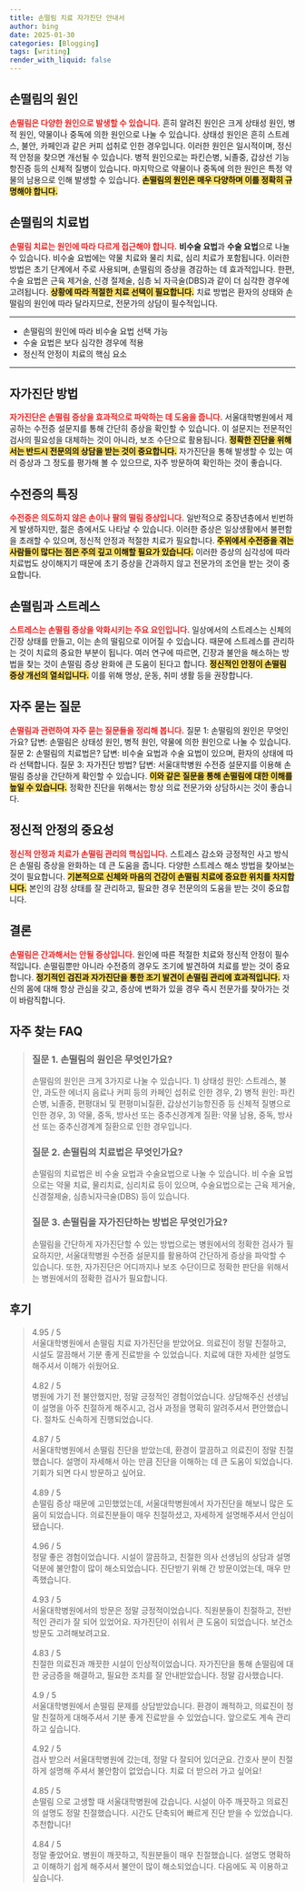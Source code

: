 ```yaml
---
title: 손떨림 치료 자가진단 안내서
author: bing
date: 2025-01-30
categories: [Blogging]
tags: [writing]
render_with_liquid: false
---
```



<h2 id='손떨림의 원인'>손떨림의 원인</h2>

<p><b><span style="color: #ee2323;">손떨림은 다양한 원인으로 발생할 수 있습니다.</span></b> 흔히 알려진 원인은 크게 상태성 원인, 병적 원인, 약물이나 중독에 의한 원인으로 나눌 수 있습니다. 상태성 원인은 흔히 스트레스, 불안, 카페인과 같은 커피 섭취로 인한 경우입니다. 이러한 원인은 일시적이며, 정신적 안정을 찾으면 개선될 수 있습니다. 병적 원인으로는 파킨슨병, 뇌졸중, 갑상선 기능 항진증 등의 신체적 질병이 있습니다. 마지막으로 약물이나 중독에 의한 원인은 특정 약물의 남용으로 인해 발생할 수 있습니다. <b><span style="background-color: #ffe066;">손떨림의 원인은 매우 다양하며 이를 정확히 규명해야 합니다.</span></b></p>

<h2 id='손떨림의 치료법'>손떨림의 치료법</h2>

<p><b><span style="color: #ee2323;">손떨림 치료는 원인에 따라 다르게 접근해야 합니다.</span></b> <b>비수술 요법</b>과 <b>수술 요법</b>으로 나눌 수 있습니다. 비수술 요법에는 약물 치료와 물리 치료, 심리 치료가 포함됩니다. 이러한 방법은 초기 단계에서 주로 사용되며, 손떨림의 증상을 경감하는 데 효과적입니다. 한편, 수술 요법은 근육 제거술, 신경 절제술, 심층 뇌 자극술(DBS)과 같이 더 심각한 경우에 고려됩니다. <b><span style="background-color: #ffe066;">상황에 따라 적절한 치료 선택이 필요합니다.</span></b> 치료 방법은 환자의 상태와 손떨림의 원인에 따라 달라지므로, 전문가의 상담이 필수적입니다.</p>

<hr />

<ul>
    <li>손떨림의 원인에 따라 비수술 요법 선택 가능</li>
    <li>수술 요법은 보다 심각한 경우에 적용</li>
    <li>정신적 안정이 치료의 핵심 요소</li>
</ul>

<hr />

<h2 id='자가진단 방법'>자가진단 방법</h2>

<p><b><span style="color: #ee2323;">자가진단은 손떨림 증상을 효과적으로 파악하는 데 도움을 줍니다.</span></b> 서울대학병원에서 제공하는 수전증 설문지를 통해 간단히 증상을 확인할 수 있습니다. 이 설문지는 전문적인 검사의 필요성을 대체하는 것이 아니라, 보조 수단으로 활용됩니다. <b><span style="background-color: #ffe066;">정확한 진단을 위해서는 반드시 전문의의 상담을 받는 것이 중요합니다.</span></b> 자가진단을 통해 발생할 수 있는 여러 증상과 그 정도를 평가해 볼 수 있으므로, 자주 방문하여 확인하는 것이 좋습니다.</p>

<h2 id='수전증의 특징'>수전증의 특징</h2>

<p><b><span style="color: #ee2323;">수전증은 의도하지 않은 손이나 팔의 떨림 증상입니다.</span></b> 일반적으로 중장년층에서 빈번하게 발생하지만, 젊은 층에서도 나타날 수 있습니다. 이러한 증상은 일상생활에서 불편함을 초래할 수 있으며, 정신적 안정과 적절한 치료가 필요합니다. <b><span style="background-color: #ffe066;">주위에서 수전증을 겪는 사람들이 많다는 점은 주의 깊고 이해할 필요가 있습니다.</span></b> 이러한 증상의 심각성에 따라 치료법도 상이해지기 때문에 초기 증상을 간과하지 않고 전문가의 조언을 받는 것이 중요합니다.</p>

<h2 id='손떨림과 스트레스'>손떨림과 스트레스</h2>

<p><b><span style="color: #ee2323;">스트레스는 손떨림 증상을 악화시키는 주요 요인입니다.</span></b> 일상에서의 스트레스는 신체의 긴장 상태를 만들고, 이는 손의 떨림으로 이어질 수 있습니다. 때문에 스트레스를 관리하는 것이 치료의 중요한 부분이 됩니다. 여러 연구에 따르면, 긴장과 불안을 해소하는 방법을 찾는 것이 손떨림 증상 완화에 큰 도움이 된다고 합니다. <b><span style="background-color: #ffe066;">정신적인 안정이 손떨림 증상 개선의 열쇠입니다.</span></b> 이를 위해 명상, 운동, 취미 생활 등을 권장합니다.</p>

<h2 id='자주 묻는 질문'>자주 묻는 질문</h2>

<p><b><span style="color: #ee2323;">손떨림과 관련하여 자주 묻는 질문들을 정리해 봅니다.</span></b> 질문 1: 손떨림의 원인은 무엇인가요? 답변: 손떨림은 상태성 원인, 병적 원인, 약물에 의한 원인으로 나눌 수 있습니다. 질문 2: 손떨림의 치료법은? 답변: 비수술 요법과 수술 요법이 있으며, 환자의 상태에 따라 선택합니다. 질문 3: 자가진단 방법? 답변: 서울대학병원 수전증 설문지를 이용해 손떨림 증상을 간단하게 확인할 수 있습니다. <b><span style="background-color: #ffe066;">이와 같은 질문을 통해 손떨림에 대한 이해를 높일 수 있습니다.</span></b> 정확한 진단을 위해서는 항상 의료 전문가와 상담하시는 것이 좋습니다.</p>

<h2 id='정신적 안정의 중요성'>정신적 안정의 중요성</h2>

<p><b><span style="color: #ee2323;">정신적 안정과 치료가 손떨림 관리의 핵심입니다.</span></b> 스트레스 감소와 긍정적인 사고 방식은 손떨림 증상을 완화하는 데 큰 도움을 줍니다. 다양한 스트레스 해소 방법을 찾아보는 것이 필요합니다. <b><span style="background-color: #ffe066;">기본적으로 신체와 마음의 건강이 손떨림 치료에 중요한 위치를 차지합니다.</span></b> 본인의 감정 상태를 잘 관리하고, 필요한 경우 전문의의 도움을 받는 것이 중요합니다.</p>

<h2 id='결론'>결론</h2>

<p><b><span style="color: #ee2323;">손떨림은 간과해서는 안될 증상입니다.</span></b> 원인에 따른 적절한 치료와 정신적 안정이 필수적입니다. 손떨림뿐만 아니라 수전증의 경우도 조기에 발견하여 치료를 받는 것이 중요합니다. <b><span style="background-color: #ffe066;">정기적인 검진과 자가진단을 통한 조기 발견이 손떨림 관리에 효과적입니다.</span></b> 자신의 몸에 대해 항상 관심을 갖고, 증상에 변화가 있을 경우 즉시 전문가를 찾아가는 것이 바람직합니다.</p>


<h2 id='자주_찾는_FAQ'>자주 찾는 FAQ</h2>
<div itemscope="" itemtype="https://schema.org/FAQPage">
<blockquote>
<div itemscope="" itemprop="mainEntity" itemtype="https://schema.org/Question">
<h3 itemprop="name">질문 1. 손떨림의 원인은 무엇인가요?</h3>
<div itemscope="" itemprop="acceptedAnswer" itemtype="https://schema.org/Answer">
<span itemprop="text">
<p>손떨림의 원인은 크게 3가지로 나눌 수 있습니다. 1) 상태성 원인: 스트레스, 불안, 과도한 에너지 음료나 커피 등의 카페인 섭취로 인한 경우, 2) 병적 원인: 파킨슨병, 뇌졸중, 편평대뇌 및 편평미뇌질환, 갑상선기능항진증 등 신체적 질병으로 인한 경우, 3) 약물, 중독, 방사선 또는 중추신경계계 질환: 약물 남용, 중독, 방사선 또는 중추신경계계 질환으로 인한 경우입니다.</p>
</span>
</div>
</div>
<div itemscope="" itemprop="mainEntity" itemtype="https://schema.org/Question">
<h3 itemprop="name">질문 2. 손떨림의 치료법은 무엇인가요?</h3>
<div itemscope="" itemprop="acceptedAnswer" itemtype="https://schema.org/Answer">
<span itemprop="text">
<p>손떨림의 치료법은 비 수술 요법과 수술요법으로 나눌 수 있습니다. 비 수술 요법으로는 약물 치료, 물리치료, 심리치료 등이 있으며, 수술요법으로는 근육 제거술, 신경절제술, 심층뇌자극술(DBS) 등이 있습니다.</p>
</span>
</div>
</div>
<div itemscope="" itemprop="mainEntity" itemtype="https://schema.org/Question">
<h3 itemprop="name">질문 3. 손떨림을 자가진단하는 방법은 무엇인가요?</h3>
<div itemscope="" itemprop="acceptedAnswer" itemtype="https://schema.org/Answer">
<span itemprop="text">
<p>손떨림을 간단하게 자가진단할 수 있는 방법으로는 병원에서의 정확한 검사가 필요하지만, 서울대학병원 수전증 설문지를 활용하여 간단하게 증상을 파악할 수 있습니다. 또한, 자가진단은 어디까지나 보조 수단이므로 정확한 판단을 위해서는 병원에서의 정확한 검사가 필요합니다.</p>
</span>
</div>
</div>
</blockquote>
</div>
<h2 id='후기'>후기</h2>
<div itemscope itemtype="https://schema.org/Product">
  <blockquote>
  <div itemprop="review" itemscope itemtype="https://schema.org/Review">
      <div itemprop="reviewRating" itemscope itemtype="https://schema.org/Rating"> <span itemprop="ratingValue">4.95</span> / <span itemprop="bestRating">5</span> </div>
      <span itemprop="reviewBody">서울대학병원에서 손떨림 치료 자가진단을 받았어요. 의료진이 정말 친절하고, 시설도 깔끔해서 기분 좋게 진료받을 수 있었습니다. 치료에 대한 자세한 설명도 해주셔서 이해가 쉬웠어요.</span>
  </div>
  <br>
  <div itemprop="review" itemscope itemtype="https://schema.org/Review">
      <div itemprop="reviewRating" itemscope itemtype="https://schema.org/Rating"> <span itemprop="ratingValue">4.82</span> / <span itemprop="bestRating">5</span> </div>
      <span itemprop="reviewBody">병원에 가기 전 불안했지만, 정말 긍정적인 경험이었습니다. 상담해주신 선생님이 설명을 아주 친절하게 해주시고, 검사 과정을 명확히 알려주셔서 편안했습니다. 절차도 신속하게 진행되었습니다.</span>
  </div>
  <br>
  <div itemprop="review" itemscope itemtype="https://schema.org/Review">
      <div itemprop="reviewRating" itemscope itemtype="https://schema.org/Rating"> <span itemprop="ratingValue">4.87</span> / <span itemprop="bestRating">5</span> </div>
      <span itemprop="reviewBody">서울대학병원에서 손떨림 진단을 받았는데, 환경이 깔끔하고 의료진이 정말 친절했습니다. 설명이 자세해서 아는 만큼 진단을 이해하는 데 큰 도움이 되었습니다. 기회가 되면 다시 방문하고 싶어요.</span>
  </div>
  <br>
  <div itemprop="review" itemscope itemtype="https://schema.org/Review">
      <div itemprop="reviewRating" itemscope itemtype="https://schema.org/Rating"> <span itemprop="ratingValue">4.89</span> / <span itemprop="bestRating">5</span> </div>
      <span itemprop="reviewBody">손떨림 증상 때문에 고민했었는데, 서울대학병원에서 자가진단을 해보니 많은 도움이 되었습니다. 의료진분들이 매우 친절하셨고, 자세하게 설명해주셔서 안심이 됐습니다.</span>
  </div>
  <br>
  <div itemprop="review" itemscope itemtype="https://schema.org/Review">
      <div itemprop="reviewRating" itemscope itemtype="https://schema.org/Rating"> <span itemprop="ratingValue">4.96</span> / <span itemprop="bestRating">5</span> </div>
      <span itemprop="reviewBody">정말 좋은 경험이었습니다. 시설이 깔끔하고, 친절한 의사 선생님의 상담과 설명 덕분에 불안함이 많이 해소되었습니다. 진단받기 위해 간 방문이었는데, 매우 만족했습니다.</span>
  </div>
  <br>
  <div itemprop="review" itemscope itemtype="https://schema.org/Review">
      <div itemprop="reviewRating" itemscope itemtype="https://schema.org/Rating"> <span itemprop="ratingValue">4.93</span> / <span itemprop="bestRating">5</span> </div>
      <span itemprop="reviewBody">서울대학병원에서의 방문은 정말 긍정적이었습니다. 직원분들이 친절하고, 전반적인 관리가 잘 되어 있었어요. 자가진단이 쉬워서 큰 도움이 되었습니다. 보건소 방문도 고려해보려고요.</span>
  </div>
  <br>
  <div itemprop="review" itemscope itemtype="https://schema.org/Review">
      <div itemprop="reviewRating" itemscope itemtype="https://schema.org/Rating"> <span itemprop="ratingValue">4.83</span> / <span itemprop="bestRating">5</span> </div>
      <span itemprop="reviewBody">친절한 의료진과 깨끗한 시설이 인상적이었습니다. 자가진단을 통해 손떨림에 대한 궁금증을 해결하고, 필요한 조치를 잘 안내받았습니다. 정말 감사했습니다.</span>
  </div>
  <br>
  <div itemprop="review" itemscope itemtype="https://schema.org/Review">
      <div itemprop="reviewRating" itemscope itemtype="https://schema.org/Rating"> <span itemprop="ratingValue">4.9</span> / <span itemprop="bestRating">5</span> </div>
      <span itemprop="reviewBody">서울대학병원에서 손떨림 문제를 상담받았습니다. 환경이 쾌적하고, 의료진이 정말 친절하게 대해주셔서 기분 좋게 진료받을 수 있었습니다. 앞으로도 계속 관리하고 싶습니다.</span>
  </div>
  <br>
  <div itemprop="review" itemscope itemtype="https://schema.org/Review">
      <div itemprop="reviewRating" itemscope itemtype="https://schema.org/Rating"> <span itemprop="ratingValue">4.92</span> / <span itemprop="bestRating">5</span> </div>
      <span itemprop="reviewBody">검사 받으러 서울대학병원에 갔는데, 정말 다 잘되어 있더군요. 간호사 분이 친절하게 설명해 주셔서 불안함이 없었습니다. 치료 더 받으러 가고 싶어요!</span>
  </div>
  <br>
  <div itemprop="review" itemscope itemtype="https://schema.org/Review">
      <div itemprop="reviewRating" itemscope itemtype="https://schema.org/Rating"> <span itemprop="ratingValue">4.85</span> / <span itemprop="bestRating">5</span> </div>
      <span itemprop="reviewBody">손떨림 으로 고생할 때 서울대학병원에 갔습니다. 시설이 아주 깨끗하고 의료진의 설명도 정말 친절했습니다. 시간도 단축되어 빠르게 진단 받을 수 있었습니다. 추천합니다!</span>
  </div>
  <br>
  <div itemprop="review" itemscope itemtype="https://schema.org/Review">
      <div itemprop="reviewRating" itemscope itemtype="https://schema.org/Rating"> <span itemprop="ratingValue">4.84</span> / <span itemprop="bestRating">5</span> </div>
      <span itemprop="reviewBody">정말 좋았어요. 병원이 깨끗하고, 직원분들이 매우 친절했습니다. 설명도 명확하고 이해하기 쉽게 해주셔서 불안이 많이 해소되었습니다. 다음에도 꼭 이용하고 싶습니다.</span>
  </div>
  </blockquote>
</div>
